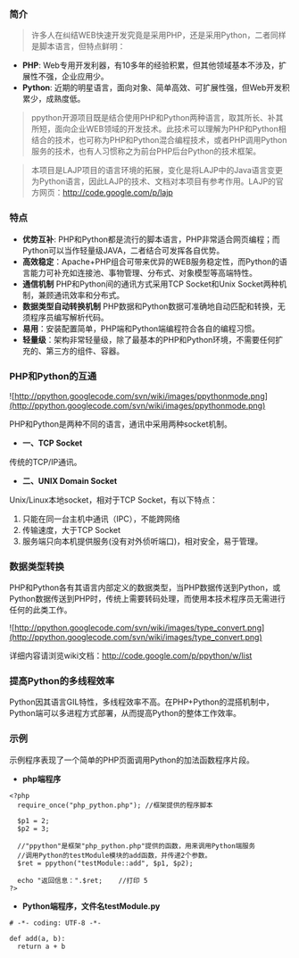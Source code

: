 ### 简介 ###
> 许多人在纠结WEB快速开发究竟是采用PHP，还是采用Python，二者同样是脚本语言，但特点鲜明：

  * **PHP**: Web专用开发利器，有10多年的经验积累，但其他领域基本不涉及，扩展性不强，企业应用少。
  * **Python**: 近期的明星语言，面向对象、简单高效、可扩展性强，但Web开发积累少，成熟度低。

> ppython开源项目既是结合使用PHP和Python两种语言，取其所长、补其所短，面向企业WEB领域的开发技术。此技术可以理解为PHP和Python相结合的技术，也可称为PHP和Python混合编程技术，或者PHP调用Python服务的技术，也有人习惯称之为前台PHP后台Python的技术框架。

> 本项目是LAJP项目的语言环境的拓展，变化是将LAJP中的Java语言变更为Python语言，因此LAJP的技术、文档对本项目有参考作用。LAJP的官方网页：http://code.google.com/p/lajp

### 特点 ###
  * **优势互补**: PHP和Python都是流行的脚本语言，PHP非常适合网页编程；而Python可以当作轻量级JAVA，二者结合可发挥各自优势。
  * **高效稳定**：Apache+PHP组合可带来优异的WEB服务稳定性，而Python的语言能力可补充如连接池、事物管理、分布式、对象模型等高端特性。
  * **通信机制** PHP和Python间的通讯方式采用TCP Socket和Unix Socket两种机制，兼顾通讯效率和分布式。
  * **数据类型自动转换机制** PHP数据和Python数据可准确地自动匹配和转换，无须程序员编写解析代码。
  * **易用**：安装配置简单，PHP端和Python端编程符合各自的编程习惯。
  * **轻量级**：架构非常轻量级，除了最基本的PHP和Python环境，不需要任何扩充的、第三方的组件、容器。

### PHP和Python的互通 ###

![http://ppython.googlecode.com/svn/wiki/images/ppythonmode.png](http://ppython.googlecode.com/svn/wiki/images/ppythonmode.png)

PHP和Python是两种不同的语言，通讯中采用两种socket机制。

  * **一、TCP Socket**

传统的TCP/IP通讯。

  * **二、UNIX Domain Socket**

Unix/Linux本地socket，相对于TCP Socket，有以下特点：

  1. 只能在同一台主机中通讯（IPC），不能跨网络
  1. 传输速度，大于TCP Socket
  1. 服务端只向本机提供服务(没有对外侦听端口)，相对安全，易于管理。

### 数据类型转换 ###

PHP和Python各有其语言内部定义的数据类型，当PHP数据传送到Python，或Python数据传送到PHP时，传统上需要转码处理，而使用本技术程序员无需进行任何的此类工作。

![http://ppython.googlecode.com/svn/wiki/images/type_convert.png](http://ppython.googlecode.com/svn/wiki/images/type_convert.png)

详细内容请浏览wiki文档：http://code.google.com/p/ppython/w/list

### 提高Python的多线程效率 ###

Python因其语言GIL特性，多线程效率不高。在PHP+Python的混搭机制中，Python端可以多进程方式部署，从而提高Python的整体工作效率。

### 示例 ###

示例程序表现了一个简单的PHP页面调用Python的加法函数程序片段。

  * **php端程序**

```
<?php
  require_once("php_python.php"); //框架提供的程序脚本

  $p1 = 2;     
  $p2 = 3; 

  //"ppython"是框架"php_python.php"提供的函数，用来调用Python端服务
  //调用Python的testModule模块的add函数，并传递2个参数。
  $ret = ppython("testModule::add", $p1, $p2);

  echo "返回信息：".$ret;    //打印 5
?>
```

  * **Python端程序，文件名testModule.py**

```
# -*- coding: UTF-8 -*-

def add(a, b):
  return a + b
```